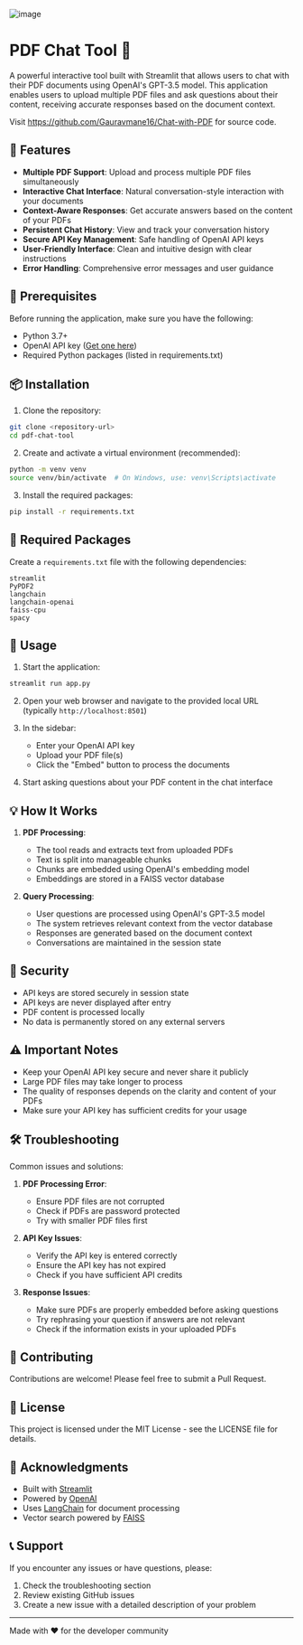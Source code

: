 ![image](https://github.com/user-attachments/assets/b2e623a6-8f5b-439e-8939-8a4158bfe996)


# PDF Chat Tool 📄

A powerful interactive tool built with Streamlit that allows users to chat with their PDF documents using OpenAI's GPT-3.5 model. This application enables users to upload multiple PDF files and ask questions about their content, receiving accurate responses based on the document context.

Visit https://github.com/Gauravmane16/Chat-with-PDF for source code.

## 🌟 Features

- **Multiple PDF Support**: Upload and process multiple PDF files simultaneously
- **Interactive Chat Interface**: Natural conversation-style interaction with your documents
- **Context-Aware Responses**: Get accurate answers based on the content of your PDFs
- **Persistent Chat History**: View and track your conversation history
- **Secure API Key Management**: Safe handling of OpenAI API keys
- **User-Friendly Interface**: Clean and intuitive design with clear instructions
- **Error Handling**: Comprehensive error messages and user guidance

## 🔧 Prerequisites

Before running the application, make sure you have the following:

- Python 3.7+
- OpenAI API key ([Get one here](https://platform.openai.com/api-keys))
- Required Python packages (listed in requirements.txt)

## 📦 Installation

1. Clone the repository:
```bash
git clone <repository-url>
cd pdf-chat-tool
```

2. Create and activate a virtual environment (recommended):
```bash
python -m venv venv
source venv/bin/activate  # On Windows, use: venv\Scripts\activate
```

3. Install the required packages:
```bash
pip install -r requirements.txt
```

## 📝 Required Packages

Create a `requirements.txt` file with the following dependencies:
```
streamlit
PyPDF2
langchain
langchain-openai
faiss-cpu
spacy
```

## 🚀 Usage

1. Start the application:
```bash
streamlit run app.py
```

2. Open your web browser and navigate to the provided local URL (typically `http://localhost:8501`)

3. In the sidebar:
   - Enter your OpenAI API key
   - Upload your PDF file(s)
   - Click the "Embed" button to process the documents

4. Start asking questions about your PDF content in the chat interface

## 💡 How It Works

1. **PDF Processing**:
   - The tool reads and extracts text from uploaded PDFs
   - Text is split into manageable chunks
   - Chunks are embedded using OpenAI's embedding model
   - Embeddings are stored in a FAISS vector database

2. **Query Processing**:
   - User questions are processed using OpenAI's GPT-3.5 model
   - The system retrieves relevant context from the vector database
   - Responses are generated based on the document context
   - Conversations are maintained in the session state

## 🔐 Security

- API keys are stored securely in session state
- API keys are never displayed after entry
- PDF content is processed locally
- No data is permanently stored on any external servers

## ⚠️ Important Notes

- Keep your OpenAI API key secure and never share it publicly
- Large PDF files may take longer to process
- The quality of responses depends on the clarity and content of your PDFs
- Make sure your API key has sufficient credits for your usage

## 🛠️ Troubleshooting

Common issues and solutions:

1. **PDF Processing Error**:
   - Ensure PDF files are not corrupted
   - Check if PDFs are password protected
   - Try with smaller PDF files first

2. **API Key Issues**:
   - Verify the API key is entered correctly
   - Ensure the API key has not expired
   - Check if you have sufficient API credits

3. **Response Issues**:
   - Make sure PDFs are properly embedded before asking questions
   - Try rephrasing your question if answers are not relevant
   - Check if the information exists in your uploaded PDFs

## 🤝 Contributing

Contributions are welcome! Please feel free to submit a Pull Request.

## 📄 License

This project is licensed under the MIT License - see the LICENSE file for details.

## 🙏 Acknowledgments

- Built with [Streamlit](https://streamlit.io/)
- Powered by [OpenAI](https://openai.com/)
- Uses [LangChain](https://python.langchain.com/) for document processing
- Vector search powered by [FAISS](https://github.com/facebookresearch/faiss)

## 📞 Support

If you encounter any issues or have questions, please:
1. Check the troubleshooting section
2. Review existing GitHub issues
3. Create a new issue with a detailed description of your problem

---

Made with ❤️ for the developer community
